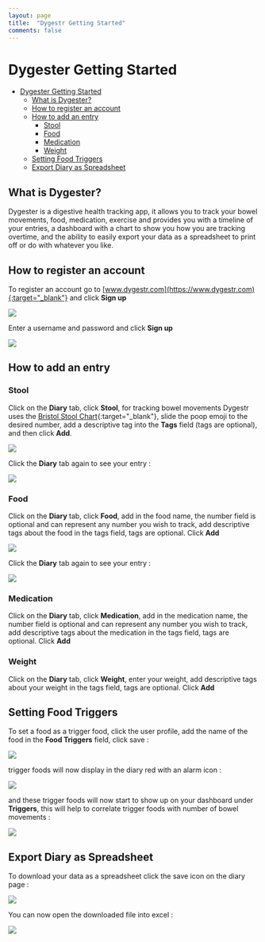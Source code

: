 ```yaml
---
layout: page
title:  "Dygestr Getting Started"
comments: false
---
```


# Dygester Getting Started

<!-- TOC -->

- [Dygester Getting Started](#dygester-getting-started)
    - [What is Dygester?](#what-is-dygester)
    - [How to register an account](#how-to-register-an-account)
    - [How to add an entry](#how-to-add-an-entry)
        - [Stool](#stool)
        - [Food](#food)
        - [Medication](#medication)
        - [Weight](#weight)
    - [Setting Food Triggers](#setting-food-triggers)
    - [Export Diary as Spreadsheet](#export-diary-as-spreadsheet)

<!-- /TOC -->

## What is Dygester?

Dygester is a digestive health tracking app, it allows you to track your bowel movements, food, medication, exercise and provides you with a timeline of your entries, a dashboard with a chart to show you how you are tracking overtime, and the ability to easily export your data as a spreadsheet to print off or do with whatever you like.

## How to register an account

To register an account go to [www.dygestr.com](https://www.dygestr.com){:target="_blank"} and click **Sign up**

![](/assets/img/getting-started/dygestr-getting-started-001.png)

Enter a username and password and click **Sign up**

![](/assets/img/getting-started/dygestr-getting-started-002.png)

## How to add an entry

### Stool

Click on the **Diary** tab, click **Stool**, for tracking bowel movements Dygestr uses the [Bristol Stool Chart](https://en.wikipedia.org/wiki/Bristol_stool_scale){:target="_blank"}, slide the poop emoji to the desired number, add a descriptive tag into the **Tags** field (tags are optional), and then click **Add**.

![](/assets/img/getting-started/dygestr-getting-started-003.png)

Click the **Diary** tab again to see your entry :

![](/assets/img/getting-started/dygestr-getting-started-004.png)


### Food

Click on the **Diary** tab, click **Food**, add in the food name, the number field is optional and can represent any number you wish to track, add descriptive tags about the food in the tags field, tags are optional. Click **Add**

![](/assets/img/getting-started/dygestr-getting-started-005.png)

Click the **Diary** tab again to see your entry :

![](/assets/img/getting-started/dygestr-getting-started-006.png)


### Medication

Click on the **Diary** tab, click **Medication**, add in the medication name, the number field is optional and can represent any number you wish to track, add descriptive tags about the medication in the tags field, tags are optional. Click **Add**

### Weight

Click on the **Diary** tab, click **Weight**, enter your weight, add descriptive tags about your weight in the tags field, tags are optional. Click **Add**

## Setting Food Triggers

To set a food as a trigger food, click the user profile, add the name of the food in the **Food Triggers** field, click save :

![](/assets/img/getting-started/dygestr-getting-started-007.png)

trigger foods will now display in the diary red with an alarm icon :

![](/assets/img/getting-started/dygestr-getting-started-008.png)

and these trigger foods will now start to show up on your dashboard under **Triggers**, this will help to correlate trigger foods with number of bowel movements :

![](/assets/img/getting-started/dygestr-getting-started-009.png)

## Export Diary as Spreadsheet

To download your data as a spreadsheet click the save icon on the diary page :

![](/assets/img/getting-started/dygestr-getting-started-010.png)

You can now open the downloaded file into excel :

![](/assets/img/getting-started/dygestr-getting-started-011.png)